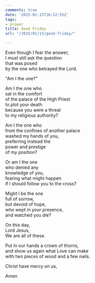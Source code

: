```yaml
---
comments: true
date: '2015-01-13T16:52:55Z'
tags:
- prayer
title: Good Friday
url: "/2015/01/13/good-friday/"

---
```

Even though I fear the answer,  
I must still ask the question  
that was posed   
by the one who betrayed the Lord.  
  
"Am I the one?"  
  
Am I the one who  
sat in the comfort   
of the palace of the High Priest  
to plot your death  
because you were a threat  
to my religious authority?  
  
Am I the one who  
from the confines of another palace  
washed my hands of you,  
preferring instead the   
power and prestige   
of my position?  
  
Or am I the one  
who denied any  
knowledge of you,  
fearing what might happen  
if I should follow you to the cross?  
  
Might I be the one  
full of sorrow,  
but devoid of hope,  
who wept in your presence,  
and watched you die?  
  
On this day,  
Lord Jesus,  
We are all of these.  
  
Put in our hands a crown of thorns,  
and show us again what Love can make  
with two pieces of wood and a few nails.  
  
Christ have mercy on us,  
  
Amen
